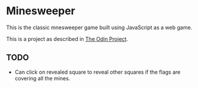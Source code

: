 # Minesweeper
This is the classic mnesweeper game built using JavaScript as a web game.

This is a project as described in [The Odin Project](http://www.theodinproject.com/courses/javascript-and-jquery/lessons/minesweeper?ref=lnav).

## TODO
- Can click on revealed square to reveal other squares if the flags are covering all the mines.